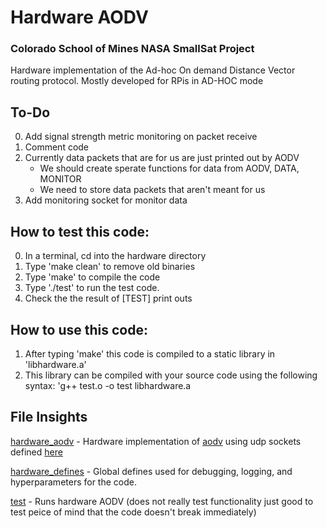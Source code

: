 # Hardware AODV

### Colorado School of Mines NASA SmallSat Project

Hardware implementation of the Ad-hoc On demand Distance Vector routing protocol. Mostly developed for RPis in AD-HOC mode

## To-Do
0. Add signal strength metric monitoring on packet receive 
1. Comment code
2. Currently data packets that are for us are just printed out by AODV
    - We should create sperate functions for data from AODV, DATA, MONITOR 
    - We need to store data packets that aren't meant for us
3. Add monitoring socket for monitor data

## How to test this code:
0. In a terminal, cd into the hardware directory
1. Type 'make clean' to remove old binaries
2. Type 'make' to compile the  code
3. Type './test' to run the test code. 
4. Check the the result of [TEST] print outs

## How to use this code:
1. After typing 'make' this code is compiled to a static library in 'libhardware.a'
2. This library can be compiled with your source code using the following syntax: 
  'g++ test.o -o test libhardware.a 

## File Insights
[hardware_aodv](hardware_aodv.h) - Hardware implementation of [aodv](../aodv/aodv.h) using udp sockets defined [here](../socket/udp_socket.h)

[hardware_defines](hardware_defines.h) - Global defines used for debugging, logging, and hyperparameters for the code. 

[test](test.cc) - Runs hardware AODV (does not really test functionality just good to test peice of mind that the code doesn't break immediately)
